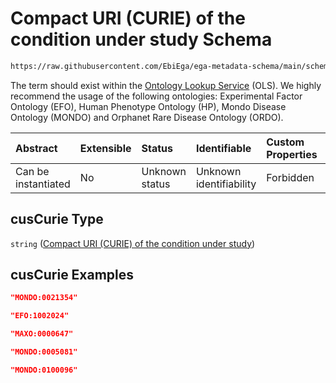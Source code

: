# Compact URI (CURIE) of the condition under study Schema

```txt
https://raw.githubusercontent.com/EbiEga/ega-metadata-schema/main/schemas/EGA.sample.json#/properties/sampleStatus/items/properties/conditionUnderStudy/properties/cusCurie
```

The term should exist within the [Ontology Lookup Service](https://www.ebi.ac.uk/ols/search?q=\&groupField=iri\&start=0\&ontology=hp\&ontology=efo\&ontology=ordo\&ontology=mondo) (OLS). We highly recommend the usage of the following ontologies: Experimental Factor Ontology (EFO), Human Phenotype Ontology (HP), Mondo Disease Ontology (MONDO) and Orphanet Rare Disease Ontology (ORDO).

| Abstract            | Extensible | Status         | Identifiable            | Custom Properties | Additional Properties | Access Restrictions | Defined In                                                                   |
| :------------------ | :--------- | :------------- | :---------------------- | :---------------- | :-------------------- | :------------------ | :--------------------------------------------------------------------------- |
| Can be instantiated | No         | Unknown status | Unknown identifiability | Forbidden         | Allowed               | none                | [EGA.sample.json\*](../../../schemas/EGA.sample.json "open original schema") |

## cusCurie Type

`string` ([Compact URI (CURIE) of the condition under study](ega-18-properties-array-of-sample-statuses-sample-status-item-properties-sample-condition-properties-compact-uri-curie-of-the-condition-under-study.md))

## cusCurie Examples

```json
"MONDO:0021354"
```

```json
"EFO:1002024"
```

```json
"MAXO:0000647"
```

```json
"MONDO:0005081"
```

```json
"MONDO:0100096"
```
